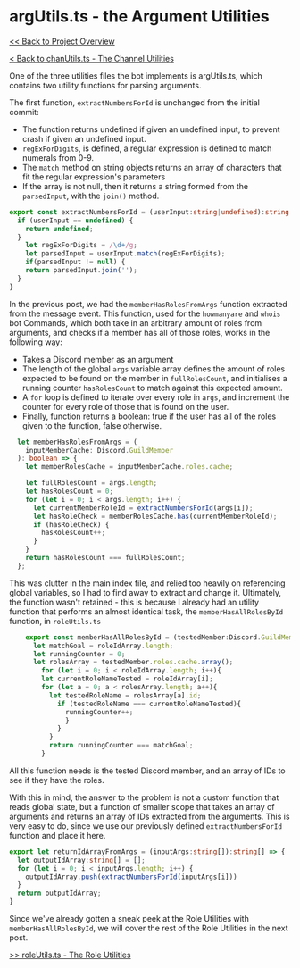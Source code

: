# argUtils.ts - the Argument Utilities

[<< Back to Project Overview](../defenderProject.md)

[< Back to chanUtils.ts - The Channel Utilities](chanUtils.md)

One of the three utilities files the bot implements is argUtils.ts, which contains two utility functions for parsing arguments.

The first function, `extractNumbersForId` is unchanged from the initial commit:
- The function returns undefined if given an undefined input, to prevent crash if given an undefined input.
- `regExForDigits`, is defined, a regular expression is defined to match numerals from 0-9.
- The `match` method on string objects returns an array of characters that fit the regular expression's parameters
- If the array is not null, then it returns a string formed from the `parsedInput`, with the `join()` method.

```typescript
export const extractNumbersForId = (userInput:string|undefined):string|undefined => {
  if (userInput == undefined) {
    return undefined;
  }
    let regExForDigits = /\d+/g;
    let parsedInput = userInput.match(regExForDigits);
    if(parsedInput != null) {
    return parsedInput.join('');
  }
}
```

In the previous post, we had the `memberHasRolesFromArgs` function extracted from the message event. This function, used for the `howmanyare` and `whois` bot Commands, which both take in an arbitrary amount of roles from arguments, and checks if a member has all of those roles, works in the following way:
- Takes a Discord member as an argument
- The length of the global `args` variable array defines the amount of roles expected to be found on the member in `fullRolesCount`, and initialises a running counter `hasRolesCount` to match against this expected amount.
- A `for` loop is defined to iterate over every role in `args`, and increment the counter for every role of those that is found on the user.
- Finally, function returns a boolean: true if the user has all of the roles given to the function, false otherwise.

```typescript
  let memberHasRolesFromArgs = (
    inputMemberCache: Discord.GuildMember
  ): boolean => {
    let memberRolesCache = inputMemberCache.roles.cache;

    let fullRolesCount = args.length;
    let hasRolesCount = 0;
    for (let i = 0; i < args.length; i++) {
      let currentMemberRoleId = extractNumbersForId(args[i]);
      let hasRoleCheck = memberRolesCache.has(currentMemberRoleId);
      if (hasRoleCheck) {
        hasRolesCount++;
      }
    }
    return hasRolesCount === fullRolesCount;
  };
```

This was clutter in the main index file, and relied too heavily on referencing global variables, so I had to find away to extract and change it. Ultimately, the function wasn't retained - this is because I already had an utility function that performs an almost identical task, the `memberHasAllRolesById` function, in `roleUtils.ts`

```typescript
    export const memberHasAllRolesById = (testedMember:Discord.GuildMember, roleIdArray:string[]):boolean => {
      let matchGoal = roleIdArray.length;
      let runningCounter = 0;
      let rolesArray = testedMember.roles.cache.array();
        for (let i = 0; i < roleIdArray.length; i++){
        let currentRoleNameTested = roleIdArray[i];
        for (let a = 0; a < rolesArray.length; a++){
          let testedRoleName = rolesArray[a].id;
            if (testedRoleName === currentRoleNameTested){
              runningCounter++;
              }
            }
          }
          return runningCounter === matchGoal;
        }
```
All this function needs is the tested Discord member, and an array of IDs to see if they have the roles.

With this in mind, the answer to the problem is not a custom function that reads global state, but a function of smaller scope that takes an array of arguments and returns an array of IDs extracted from the arguments. This is very easy to do, since we use our previously defined `extractNumbersForId` function and place it here.

```typescript
export let returnIdArrayFromArgs = (inputArgs:string[]):string[] => {
  let outputIdArray:string[] = [];
  for (let i = 0; i < inputArgs.length; i++) {
    outputIdArray.push(extractNumbersForId(inputArgs[i]))
  }
  return outputIdArray;
}
```

Since we've already gotten a sneak peek at the Role Utilities with `memberHasAllRolesById`, we will cover the rest of the Role Utilities in the next post.

[>> roleUtils.ts - The Role Utilities](roleUtils.md)
